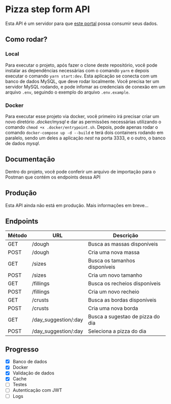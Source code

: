 # Pizza step form API

Esta API é um servidor para que [este portal](https://github.com/erickTrettel/pizza-step-form-portal) possa consumir seus dados.

## Como rodar?

### Local

Para executar o projeto, após fazer o clone deste repositório, você pode instalar as dependências necessárias
com o comando `yarn` e depois executar o comando `yarn start:dev`.
Esta aplicação se conecta com um banco de dados MySQL, que deve rodar localmente. Você precisa ter um servidor
MySQL rodando, e pode infomar as credenciais de conexão em um arquivo `.env`, seguindo o exemplo do arquivo
`.env.example`.

### Docker

Para executar esse projeto via docker, você primeiro irá precisar criar um novo diretório _.docker/mysql_ e dar as permissões
necessárias utilizando o comando `chmod +x .docker/entrypoint.sh`. Depois, pode apenas rodar o comando `docker-compose up -d --build`
e terá dois containers rodando em paralelo, sendo um deles a aplicação _nest_ na porta 3333, e o outro, o banco de dados _mysql_.

## Documentação

Dentro do projeto, você pode conferir um arquivo de importação para o Postman que contém os endpoints dessa API

## Produção

Esta API ainda não está em produção. Mais informações em breve...

## Endpoints

| Método | URL                  | Descrição                        |
| ------ | -------------------- | -------------------------------- |
| GET    | /dough               | Busca as massas disponíveis      |
| POST   | /dough               | Cria uma nova massa              |
| GET    | /sizes               | Busca os tamanhos disponíveis    |
| POST   | /sizes               | Cria um novo tamanho             |
| GET    | /fillings            | Busca os recheios disponíveis    |
| POST   | /fillings            | Cria um novo recheio             |
| GET    | /crusts              | Busca as bordas disponíveis      |
| POST   | /crusts              | Cria uma nova borda              |
| GET    | /day_suggestion/:day | Busca a sugestao de pizza do dia |
| POST   | /day_suggestion/:day | Seleciona a pizza do dia         |

## Progresso

- [x] Banco de dados
- [x] Docker
- [x] Validação de dados
- [x] Cache
- [ ] Testes
- [ ] Autenticação com JWT
- [ ] Logs
